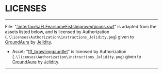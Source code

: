 # LICENSES

---

File: "[.\interface\JELFearsomeFistsImproved\icons.swf](https://www.nexusmods.com/skyrimspecialedition/mods/59460)" is adapted from the assets listed below, and is licensed by Authorization (`.\licenses\Authorization\instructions_Jelidity.png`) given to [GroundAura](https://www.nexusmods.com/users/97658973) by [Jelidity](https://www.nexusmods.com/users/4569617).

- Asset: "[fff_brawlinggauntlet](https://www.nexusmods.com/skyrimspecialedition/mods/59460)" is licensed by Authorization (`.\licenses\Authorization\instructions_Jelidity.png`) given to [GroundAura](https://www.nexusmods.com/users/97658973) by [Jelidity](https://www.nexusmods.com/users/4569617).

---
